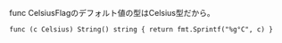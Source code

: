 func CelsiusFlagのデフォルト値の型はCelsius型だから。

```
func (c Celsius) String() string { return fmt.Sprintf("%g°C", c) }
```
